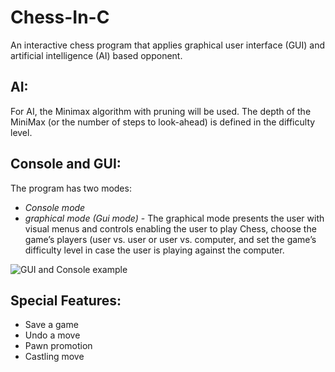 # Chess-In-C
An interactive chess program that applies graphical user interface (GUI) and artificial intelligence (AI) based opponent.

## AI:
For AI, the Minimax algorithm with pruning will be used. The depth of the MiniMax (or the number of steps to look-ahead) is defined in the difficulty level.

## Console and GUI:
The program has two modes:
- *Console mode* 
- *graphical mode (Gui mode)* - The graphical mode presents the user with visual menus and controls enabling the user to play Chess, choose the game’s players (user vs. user or user vs. computer, and set the game’s difficulty level in case the user is playing against the computer.

![GUI and Console example](https://github.com/omeredel/Chess-In-C/blob/master/GUI%20and%20Console%20Screenshot.JPG)

## Special Features:
- Save a game
- Undo a move
- Pawn promotion
- Castling move
